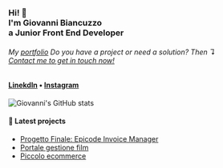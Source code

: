 <h3>Hi! 👋<br>I'm Giovanni Biancuzzo<br>a Junior Front End Developer</h3>

<!--
- 🔭 I’m currently working on ...
- 🌱 I’m currently learning ...
- 👯 I’m looking to collaborate on ...
- 🤔 I’m looking for help with ...
- 💬 Ask me about ...
- 📫 How to reach me: ...
- 😄 Pronouns: ...
- ⚡ Fun fact: ...-->

<h6>My <a href="https://giovannibiancuzzo.github.io./">portfolio</a>
  <!--<br>I have 8 years of tech experience, creating products, content and solutons while providing IT services.<br>-->
Do you have a project or need a solution? Then ↴<br><a href="mailto:giovannibiancuzzo.dev@gmail.com">Contact me to get in touch now!</a></h6>

<h4> <a href="https://www.linkedin.com/in/giovannibiancuzzo/">LinekdIn</a> • <a href="https://www.instagram.com/white.gianni/">Instagram</a></h4>

![Giovanni's GitHub stats](https://github-readme-stats.vercel.app/api?username=GiovanniBiancuzzo&show_icons=true&theme=radical)

<h4>📕 Latest projects</h4>

<!-- BLOG-POST-LIST:START-->
- [Progetto Finale: Epicode Invoice Manager](https://epicode-invoice-manager.netlify.app/)
- [Portale gestione film](https://epicode-movie-catalogue.netlify.app/)
- [Piccolo ecommerce](https://github.com/GiovanniBiancuzzo/FE07B_progetto_sett11)
<!--
- [Cryptocurrencies I&#39;m Buying in 2022](https://stephenajulu.com/blog/cryptocurrencies-i-m-buying-2022/)
- [20 Things Men Must Do In 2022](https://stephenajulu.com/blog/20-things-men-must-do-in-2022/)
- [How To Buy Your First NFT Web 3.0 Domain: Ethereum Naming Service](https://stephenajulu.com/blog/the-second-way-to-buy-your-first-nft-web-3.0-domain-ethereum-naming-service/)
- [How To Buy Your First NFT Web 3.0 Domain: Unstoppable Domains](https://stephenajulu.com/blog/how-to-buy-your-first-nft-web-3.0-domain/)
BLOG-POST-LIST:END -->
